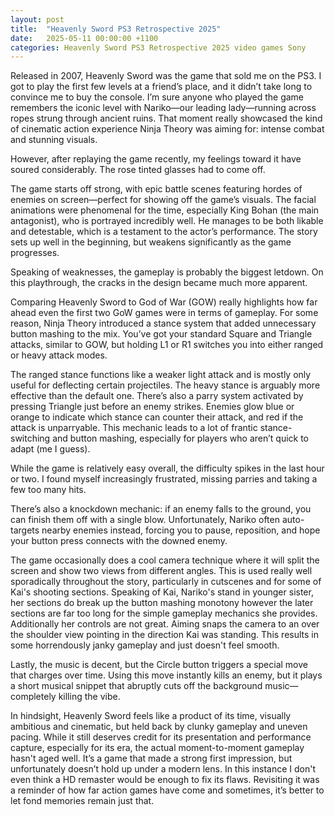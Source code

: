 ```yaml
---
layout: post
title:  "Heavenly Sword PS3 Retrospective 2025"
date:   2025-05-11 00:00:00 +1100
categories: Heavenly Sword PS3 Retrospective 2025 video games Sony
---
```


Released in 2007, Heavenly Sword was the game that sold me on the PS3. I got to play the first few levels at a friend’s place, and it didn’t take long to convince me to buy the console. I’m sure anyone who played the game remembers the iconic level with Nariko—our leading lady—running across ropes strung through ancient ruins. That moment really showcased the kind of cinematic action experience Ninja Theory was aiming for: intense combat and stunning visuals.

However, after replaying the game recently, my feelings toward it have soured considerably. The rose tinted glasses had to come off.

The game starts off strong, with epic battle scenes featuring hordes of enemies on screen—perfect for showing off the game’s visuals. The facial animations were phenomenal for the time, especially King Bohan (the main antagonist), who is portrayed incredibly well. He manages to be both likable and detestable, which is a testament to the actor’s performance. The story sets up well in the beginning, but weakens significantly as the game progresses.

Speaking of weaknesses, the gameplay is probably the biggest letdown. On this playthrough, the cracks in the design became much more apparent.

Comparing Heavenly Sword to God of War (GOW) really highlights how far ahead even the first two GoW games were in terms of gameplay. For some reason, Ninja Theory introduced a stance system that added unnecessary button mashing to the mix. You’ve got your standard Square and Triangle attacks, similar to GOW, but holding L1 or R1 switches you into either ranged or heavy attack modes.

The ranged stance functions like a weaker light attack and is mostly only useful for deflecting certain projectiles. The heavy stance is arguably more effective than the default one. There’s also a parry system activated by pressing Triangle just before an enemy strikes. Enemies glow blue or orange to indicate which stance can counter their attack, and red if the attack is unparryable. This mechanic leads to a lot of frantic stance-switching and button mashing, especially for players who aren’t quick to adapt (me I guess).

While the game is relatively easy overall, the difficulty spikes in the last hour or two. I found myself increasingly frustrated, missing parries and taking a few too many hits.

There’s also a knockdown mechanic: if an enemy falls to the ground, you can finish them off with a single blow. Unfortunately, Nariko often auto-targets nearby enemies instead, forcing you to pause, reposition, and hope your button press connects with the downed enemy.

The game occasionally does a cool camera technique where it will split the screen and show two views from different angles. This is used really well sporadically throughout the story, particularly in cutscenes and for some of Kai's shooting sections. Speaking of Kai, Nariko's stand in younger sister, her sections do break up the button mashing monotony however the later sections are far too long for the simple gameplay mechanics she provides. Additionally her controls are not great. Aiming snaps the camera to an over the shoulder view pointing in the direction Kai was standing. This results in some horrendously janky gameplay and just doesn't feel smooth.

Lastly, the music is decent, but the Circle button triggers a special move that charges over time. Using this move instantly kills an enemy, but it plays a short musical snippet that abruptly cuts off the background music—completely killing the vibe.

In hindsight, Heavenly Sword feels like a product of its time, visually ambitious and cinematic, but held back by clunky gameplay and uneven pacing. While it still deserves credit for its presentation and performance capture, especially for its era, the actual moment-to-moment gameplay hasn't aged well. It’s a game that made a strong first impression, but unfortunately doesn’t hold up under a modern lens. In this instance I don't even think a HD remaster would be enough to fix its flaws. Revisiting it was a reminder of how far action games have come and sometimes, it’s better to let fond memories remain just that.
